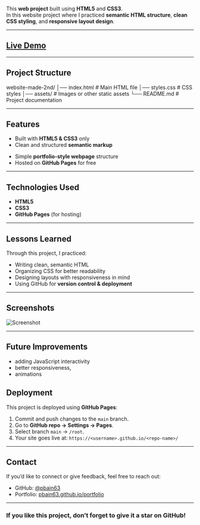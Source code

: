 <!-- [![Live Demo](https://img.shields.io/badge/Live%20Demo-Click%20Here-blue?style=for-the-badge)](https://pbain63.github.io/website-practice-2/) -->

This **web project** built using **HTML5** and **CSS3**.  
In this website project where I practiced **semantic HTML structure**, **clean CSS styling**, and **responsive layout design**.

---

## [Live Demo](https://pbain63.github.io/website-practice-2/)

---

## Project Structure

website-made-2nd/
│── index.html # Main HTML file
│── styles.css # CSS styles
│── assets/ # Images or other static assets
└── README.md # Project documentation

---

## Features

- Built with **HTML5 & CSS3** only
- Clean and structured **semantic markup**
<!-- - **Responsive design** for different screen sizes -->
- Simple **portfolio-style webpage** structure
- Hosted on **GitHub Pages** for free

---

## Technologies Used

- **HTML5**
- **CSS3**
- **GitHub Pages** (for hosting)

---

## Lessons Learned

Through this project, I practiced:

- Writing clean, semantic HTML
- Organizing CSS for better readability
- Designing layouts with responsiveness in mind
- Using GitHub for **version control & deployment**

---

## Screenshots

![Screenshot](assets/screenshot.png)

---

## Future Improvements

- adding JavaScript interactivity
- better responsiveness,
- animations

## Deployment

This project is deployed using **GitHub Pages**:

1. Commit and push changes to the `main` branch.
2. Go to **GitHub repo → Settings → Pages**.
3. Select branch `main` → `/root`.
4. Your site goes live at: `https://<username>.github.io/<repo-name>/`

---

## Contact

If you’d like to connect or give feedback, feel free to reach out:

- GitHub: [@pbain63](https://github.com/pbain63)
- Portfolio: [pbain63.github.io/portfolio](https://pbain63.github.io/portfolio)

---

### If you like this project, don’t forget to give it a star on GitHub!
